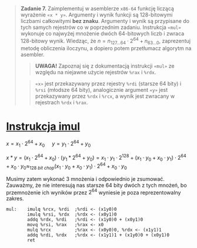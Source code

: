 > **Zadanie 7.** Zaimplementuj w asemblerze `x86-64` funkcję liczącą wyrażenie `«x * y»`. Argumenty i wynik funkcji są $128$-bitowymi liczbami całkowitymi **bez znaku**. Argumenty i wynik są przypisane do tych samych rejestrów co w poprzednim zadaniu. Instrukcja `«mul»` wykonuje co najwyżej mnożenie dwóch $64$-bitowych liczb i zwraca $128$-bitowy wynik. Wiedząc, że $n = n_{127...64} \cdot 2^{64} + n_{63...0}$, zaprezentuj metodę obliczenia iloczynu, a dopiero potem przetłumacz algorytm na asembler.
>> **UWAGA!** Zapoznaj się z dokumentacją instrukcji `«mul»` ze względu na niejawne użycie rejestrów `%rax` i `%rdx`.
>
>> `«x»` jest przekazywany przez rejestry `%rdi` (starsze $64$ bity) i `%rsi` (młodsze $64$ bity), analogicznie argument `«y»` jest przekazywany przez `%rdx` i `%rcx`, a wynik jest zwracany w rejestrach `%rdx` i `%rax`.

# [Instrukcja imul](https://www.felixcloutier.com/x86/imul)

$x = x_1 \cdot 2^{64} + x_0 \ \ \ \ \ y = y_1 \cdot 2^{64} + y_0$  

$x*y = (x_1 \cdot 2^{64} + x_0)\cdot (y_1 * 2^{64} + y_0) = x_1\cdot y_1\cdot 2^{128} + (x_1\cdot y_0 + x_0\cdot y_1)\cdot 2^{64} + x_0\cdot y_0 ≈_{128 \ bit \ chop} (x_1 \cdot y_0 + x_0 \cdot y_1) \cdot 2^{64} + x_0 \cdot y_0$

Musimy zatem wykonać 3 mnożenia i odpowiednio je zsumować. Zauważmy, że nie interesują nas starsze $64$ bity dwóch z tych mnożeń, bo przemnożenie ich wyników przez $2^{64}$ wyniesie je poza reprezentowalny zakres.

```assembly
mul:    imulq %rcx, %rdi  ;%rdi <- (x1y0)0
        imulq %rsi, %rdx  ;%rdx <- (x0y1)0
        addq %rdx, %rdi   ;%rdi <- (x1y0)0 + (x0y1)0
        movq %rsi, %rax   ;%rax <- x0
        mulq %rcx         ;%rax <- (x0y0)0, %rdx <- (x1y1)1 
        addq %rdi, %rdx   ;%rdx <- (x1y1)1 + (x1y0)0 + (x0y1)0
        ret
```